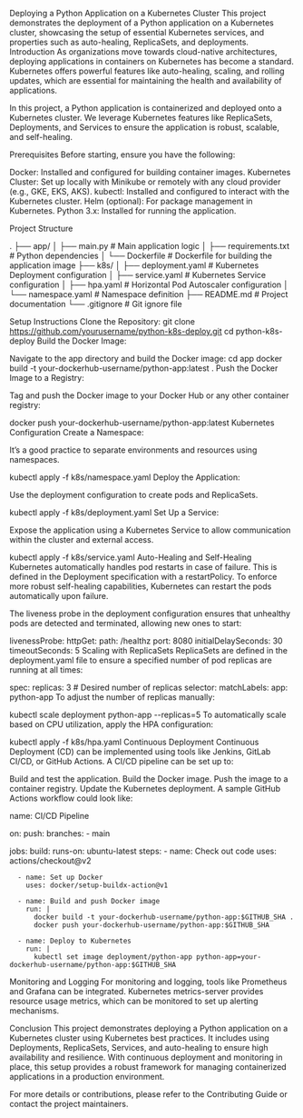 Deploying a Python Application on a Kubernetes Cluster
This project demonstrates the deployment of a Python application on a Kubernetes cluster, showcasing the setup of essential Kubernetes services, and properties such as auto-healing, ReplicaSets, and deployments.
Introduction
As organizations move towards cloud-native architectures, deploying applications in containers on Kubernetes has become a standard. Kubernetes offers powerful features like auto-healing, scaling, and rolling updates, which are essential for maintaining the health and availability of applications.

In this project, a Python application is containerized and deployed onto a Kubernetes cluster. We leverage Kubernetes features like ReplicaSets, Deployments, and Services to ensure the application is robust, scalable, and self-healing.

Prerequisites
Before starting, ensure you have the following:

Docker: Installed and configured for building container images.
Kubernetes Cluster: Set up locally with Minikube or remotely with any cloud provider (e.g., GKE, EKS, AKS).
kubectl: Installed and configured to interact with the Kubernetes cluster.
Helm (optional): For package management in Kubernetes.
Python 3.x: Installed for running the application.

Project Structure

.
├── app/
│   ├── main.py               # Main application logic
│   ├── requirements.txt      # Python dependencies
│   └── Dockerfile            # Dockerfile for building the application image
├── k8s/
│   ├── deployment.yaml       # Kubernetes Deployment configuration
│   ├── service.yaml          # Kubernetes Service configuration
│   ├── hpa.yaml              # Horizontal Pod Autoscaler configuration
│   └── namespace.yaml        # Namespace definition
├── README.md                 # Project documentation
└── .gitignore                # Git ignore file

Setup Instructions
Clone the Repository:
git clone https://github.com/yourusername/python-k8s-deploy.git
cd python-k8s-deploy
Build the Docker Image:

Navigate to the app directory and build the Docker image:
cd app
docker build -t your-dockerhub-username/python-app:latest .
Push the Docker Image to a Registry:

Tag and push the Docker image to your Docker Hub or any other container registry:

docker push your-dockerhub-username/python-app:latest
Kubernetes Configuration
Create a Namespace:

It’s a good practice to separate environments and resources using namespaces.

kubectl apply -f k8s/namespace.yaml
Deploy the Application:

Use the deployment configuration to create pods and ReplicaSets.

kubectl apply -f k8s/deployment.yaml
Set Up a Service:

Expose the application using a Kubernetes Service to allow communication within the cluster and external access.

kubectl apply -f k8s/service.yaml
Auto-Healing and Self-Healing
Kubernetes automatically handles pod restarts in case of failure. This is defined in the Deployment specification with a restartPolicy. To enforce more robust self-healing capabilities, Kubernetes can restart the pods automatically upon failure.

The liveness probe in the deployment configuration ensures that unhealthy pods are detected and terminated, allowing new ones to start:

livenessProbe:
  httpGet:
    path: /healthz
    port: 8080
  initialDelaySeconds: 30
  timeoutSeconds: 5
Scaling with ReplicaSets
ReplicaSets are defined in the deployment.yaml file to ensure a specified number of pod replicas are running at all times:


spec:
  replicas: 3  # Desired number of replicas
  selector:
    matchLabels:
      app: python-app
To adjust the number of replicas manually:


kubectl scale deployment python-app --replicas=5
To automatically scale based on CPU utilization, apply the HPA configuration:


kubectl apply -f k8s/hpa.yaml
Continuous Deployment
Continuous Deployment (CD) can be implemented using tools like Jenkins, GitLab CI/CD, or GitHub Actions. A CI/CD pipeline can be set up to:

Build and test the application.
Build the Docker image.
Push the image to a container registry.
Update the Kubernetes deployment.
A sample GitHub Actions workflow could look like:

name: CI/CD Pipeline

on:
  push:
    branches:
      - main

jobs:
  build:
    runs-on: ubuntu-latest
    steps:
      - name: Check out code
        uses: actions/checkout@v2

      - name: Set up Docker
        uses: docker/setup-buildx-action@v1

      - name: Build and push Docker image
        run: |
          docker build -t your-dockerhub-username/python-app:$GITHUB_SHA .
          docker push your-dockerhub-username/python-app:$GITHUB_SHA

      - name: Deploy to Kubernetes
        run: |
          kubectl set image deployment/python-app python-app=your-dockerhub-username/python-app:$GITHUB_SHA
Monitoring and Logging
For monitoring and logging, tools like Prometheus and Grafana can be integrated. Kubernetes metrics-server provides resource usage metrics, which can be monitored to set up alerting mechanisms.

Conclusion
This project demonstrates deploying a Python application on a Kubernetes cluster using Kubernetes best practices. It includes using Deployments, ReplicaSets, Services, and auto-healing to ensure high availability and resilience. With continuous deployment and monitoring in place, this setup provides a robust framework for managing containerized applications in a production environment.

For more details or contributions, please refer to the Contributing Guide or contact the project maintainers.


